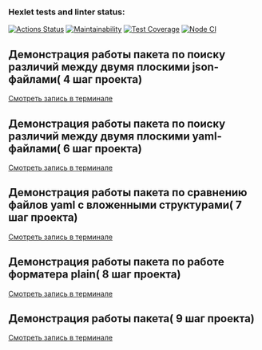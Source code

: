 ### Hexlet tests and linter status:
[![Actions Status](https://github.com/KateChe31/frontend-project-46/actions/workflows/hexlet-check.yml/badge.svg)](https://github.com/KateChe31/frontend-project-46/actions)
[![Maintainability](https://api.codeclimate.com/v1/badges/5aa78443959f4e9bff36/maintainability)](https://codeclimate.com/github/KateChe31/frontend-project-46/maintainability)
[![Test Coverage](https://api.codeclimate.com/v1/badges/5aa78443959f4e9bff36/test_coverage)](https://codeclimate.com/github/KateChe31/frontend-project-46/test_coverage)
[![Node CI](https://github.com/KateChe31/frontend-project-46/actions/workflows/nodejs.yml/badge.svg)](https://github.com/KateChe31/frontend-project-46/actions/workflows/nodejs.yml)
## Демонстрация работы пакета по поиску различий между двумя плоскими json-файлами( 4 шаг проекта)
[Смотреть запись в терминале](https://asciinema.org/a/f4RTtB8ggB8NKnD6jXdoPF2Sf)
## Демонстрация работы пакета по поиску различий между двумя плоскими yaml-файлами( 6 шаг проекта)
[Смотреть запись в терминале](https://asciinema.org/a/a8zBYpVnWOlpfBL52Mub7WIN5)
## Демонстрация работы пакета по сравнению файлов yaml с вложенными структурами( 7 шаг проекта)
[Смотреть запись в терминале](https://asciinema.org/a/DwdMl0SBWqDnMN2NqSRNTSGoF)
## Демонстрация работы пакета по работе форматера plain( 8 шаг проекта)
[Смотреть запись в терминале](https://asciinema.org/a/8ZjzjiVZqUp8xiQv0N5034Dw5)
## Демонстрация работы пакета( 9 шаг проекта)
[Смотреть запись в терминале](https://asciinema.org/a/DFnsmdBE1zxJaA3YiyuhR2x9b)
